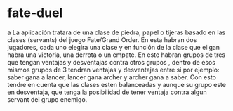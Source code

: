 # fate-duel
a
La aplicación tratara de una clase de piedra, papel o tijeras basado en las clases (servants) del juego Fate/Grand Order. En esta habran dos jugadores, cada uno elegira una clase y en función de la clase que eligan habra una victoria, una derrota o un empate. En este habran grupos de tres que tengan ventajas y desventajas contra otros grupos , dentro de esos mismos grupos de 3 tendran ventajas y desventajas entre si por ejemplo: saber gana a lancer, lancer gana archer y archer gana a saber. Con esto tendre en cuenta que las clases esten balanceadas y aunque su grupo este en desventaja, que tenga la posibilidad de tener ventaja contra algun servant del grupo enemigo.
